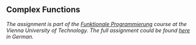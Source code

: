 ## Complex Functions

_The assignment is part of the [Funktionale Programmierung](https://tiss.tuwien.ac.at/course/educationDetails.xhtml?windowId=43f&semester=2016W&courseNr=185A03) course at the Vienna University of Technology.
The full assignment could be found [here](https://github.com/Batev/Vienna-University-of-Technology/blob/master/Functional%20Programming/Complex%20functions/fp_lu08_161207.pdf) in German._
